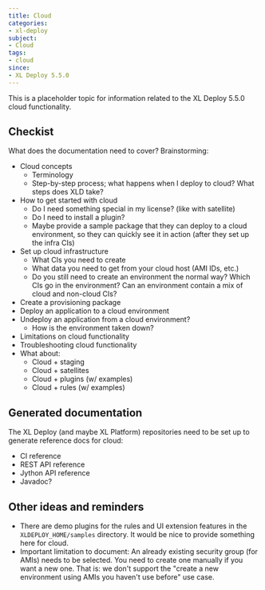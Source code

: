```yaml
---
title: Cloud
categories:
- xl-deploy
subject:
- Cloud
tags:
- cloud
since:
- XL Deploy 5.5.0
---
```


This is a placeholder topic for information related to the XL Deploy 5.5.0 cloud functionality.

## Checkist

What does the documentation need to cover? Brainstorming:

* Cloud concepts
    * Terminology
    * Step-by-step process; what happens when I deploy to cloud? What steps does XLD take?
* How to get started with cloud
    * Do I need something special in my license? (like with satellite)
    * Do I need to install a plugin?
    * Maybe provide a sample package that they can deploy to a cloud environment, so they can quickly see it in action (after they set up the infra CIs)
* Set up cloud infrastructure
    * What CIs you need to create
    * What data you need to get from your cloud host (AMI IDs, etc.)
    * Do you still need to create an environment the normal way? Which CIs go in the environment? Can an environment contain a mix of cloud and non-cloud CIs?
* Create a provisioning package
* Deploy an application to a cloud environment
* Undeploy an application from a cloud environment?
    * How is the environment taken down?
* Limitations on cloud functionality
* Troubleshooting cloud functionality
* What about:
    * Cloud + staging
    * Cloud + satellites
    * Cloud + plugins (w/ examples)
    * Cloud + rules (w/ examples)

## Generated documentation

The XL Deploy (and maybe XL Platform) repositories need to be set up to generate reference docs for cloud:

* CI reference
* REST API reference
* Jython API reference
* Javadoc?

## Other ideas and reminders

* There are demo plugins for the rules and UI extension features in the `XLDEPLOY_HOME/samples` directory. It would be nice to provide something here for cloud.
* Important limitation to document: An already existing security group (for AMIs) needs to be selected. You need to create one manually if you want a new one. That is: we don't support the "create a new environment using AMIs you haven't use before" use case.
